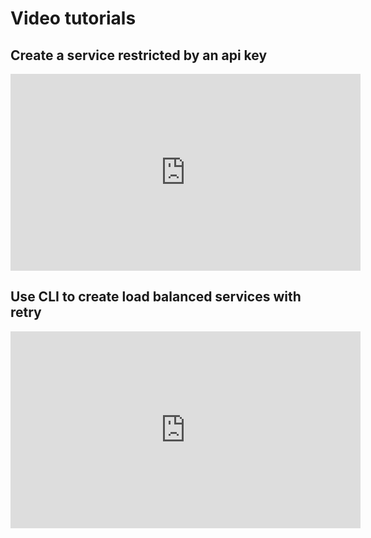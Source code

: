 # Video tutorials

## Create a service restricted by an api key

<iframe width="560" height="315" src="https://www.youtube.com/embed/snbYMaWm6Nk" frameborder="0" allow="autoplay; encrypted-media" allowfullscreen></iframe>

## Use CLI to create load balanced services with retry

<iframe width="560" height="315" src="https://www.youtube.com/embed/Ze5RFaac2mc" frameborder="0" allow="autoplay; encrypted-media" allowfullscreen></iframe>